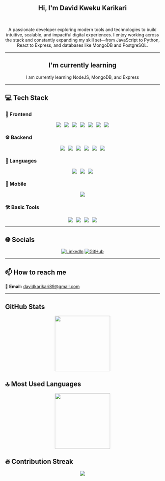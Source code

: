 <div align="center" style="font-style: bold;">
  
  ## Hi, I'm David Kweku Karikari

  <br>
  
  A passionate developer exploring modern tools and technologies to build intuitive, scalable, and impactful digital experiences. I enjoy working across the stack and constantly expanding my skill set—from JavaScript to Python, React to Express, and databases like MongoDB and PostgreSQL.
  
---

  ## I'm currently learning

  I am currently learning NodeJS, MongoDB, and Express
</div>

---
## 💻 Tech Stack

### 🎨 Frontend

<div style="display: flex; flex-wrap: nowrap; gap: 10px; justify-content: center;">
  <img src="https://img.shields.io/badge/React-61DAFB?style=for-the-badge&logo=react&logoColor=black" /> 
  <img src="https://img.shields.io/badge/Bootstrap-7952B3?style=for-the-badge&logo=bootstrap&logoColor=white" /> 
  <img src="https://img.shields.io/badge/CSS3-264DE4?style=for-the-badge&logo=css3&logoColor=white" /> 
  <img src="https://img.shields.io/badge/HTML5-E34F26?style=for-the-badge&logo=html5&logoColor=white" /> 
  <img src="https://img.shields.io/badge/Sass-CC6699?style=for-the-badge&logo=sass&logoColor=white" /> 
  <img src="https://img.shields.io/badge/TailwindCSS-38B2AC?style=for-the-badge&logo=tailwind-css&logoColor=white" /> 
  <img src="https://img.shields.io/badge/Next.js-000000?style=for-the-badge&logo=next.js&logoColor=white" /> 
</div>

### ⚙️ Backend

<div style="display: flex; flex-wrap: nowrap; gap: 10px; justify-content: center;">
  <img src="https://img.shields.io/badge/Node.js-339933?style=for-the-badge&logo=node.js&logoColor=white" /> 
  <img src="https://img.shields.io/badge/Express-000000?style=for-the-badge&logo=express&logoColor=white" /> 
  <img src="https://img.shields.io/badge/Django-092E20?style=for-the-badge&logo=django&logoColor=white" /> 
  <img src="https://img.shields.io/badge/MySQL-4479A1?style=for-the-badge&logo=mysql&logoColor=white" /> 
  <img src="https://img.shields.io/badge/MongoDB-47A248?style=for-the-badge&logo=mongodb&logoColor=white" /> 
  <img src="https://img.shields.io/badge/SQLite-003B57?style=for-the-badge&logo=sqlite&logoColor=white" /> 
</div>

### 💬 Languages

<div style="display: flex; flex-wrap: nowrap; gap: 10px; justify-content: center;">
  <img src="https://img.shields.io/badge/JavaScript-F7DF1E?style=for-the-badge&logo=javascript&logoColor=black" /> 
  <img src="https://img.shields.io/badge/TypeScript-3178C6?style=for-the-badge&logo=typescript&logoColor=white" /> 
  <img src="https://img.shields.io/badge/Python-3776AB?style=for-the-badge&logo=python&logoColor=white" /> 
</div>

### 📱 Mobile

<div style="display: flex; flex-wrap: nowrap; gap: 10px; justify-content: center;">
  <img src="https://img.shields.io/badge/React_Native-61DAFB?style=for-the-badge&logo=react&logoColor=black" />
</div>

### 🛠️ Basic Tools

<div style="display: flex; flex-wrap: nowrap; gap: 10px; justify-content: center;">
  <img src="https://img.shields.io/badge/Git-F05032?style=for-the-badge&logo=git&logoColor=white" /> 
  <img src="https://img.shields.io/badge/VS_Code-007ACC?style=for-the-badge&logo=visual-studio-code&logoColor=white" /> 
  <img src="https://img.shields.io/badge/Docker-2496ED?style=for-the-badge&logo=docker&logoColor=white" /> 
  <img src="https://img.shields.io/badge/Postman-FF6C37?style=for-the-badge&logo=postman&logoColor=white" />
</div>

---

## 🌐 Socials

<div align="center">

[![LinkedIn](https://img.shields.io/badge/LinkedIn-%230077B5.svg?logo=linkedin&logoColor=white)](https://www.linkedin.com/in/davekarikari/) 
[![GitHub](https://img.shields.io/badge/GitHub-%23121011.svg?logo=github&logoColor=white)](https://github.com/dk-willing/) 

</div>

---

## 📫 How to reach me

<div align="left">

📧 **Email:** [davidkarikari89@gmail.com](mailto:davidkarikari89@gmail.com)

</div>

---


## GitHub Stats

<div align="center">
  <img height="180em" src="https://github-readme-stats.vercel.app/api?username=dk-willing&show_icons=true&theme=default&include_all_commits=true&count_private=true"/>
</div>

## 🔝 Most Used Languages

<div align="center">
  <img height="180em" src="https://github-readme-stats.vercel.app/api/top-langs/?username=dk-willing&layout=compact&langs_count=10&theme=default"/>
</div>

## 🔥 Contribution Streak

<div align="center">
  <img src="https://github-readme-streak-stats.herokuapp.com/?user=dk-willing&theme=default&hide_border=false" />
</div>


